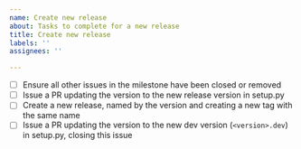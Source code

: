 ```yaml
---
name: Create new release
about: Tasks to complete for a new release
title: Create new release
labels: ''
assignees: ''

---
```


- [ ] Ensure all other issues in the milestone have been closed or removed
- [ ] Issue a PR updating the version to the new release version in setup.py
- [ ] Create a new release, named by the version and creating a new tag with the same name
- [ ] Issue a PR updating the version to the new dev version (`<version>.dev`) in setup.py, closing this issue
